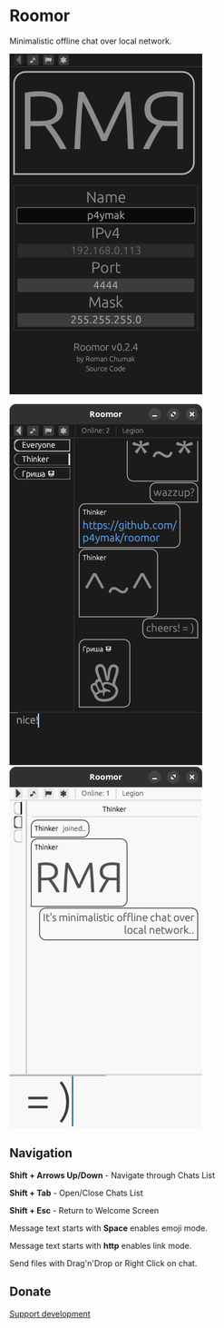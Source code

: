 # Roomor
Minimalistic offline chat over local network.

![Welcome Screen](screenshots/00.png) 

![Public Chat](screenshots/01.png) ![Private Chat](screenshots/02.png)

## Navigation
**Shift + Arrows Up/Down** - Navigate through Chats List

**Shift + Tab** - Open/Close Chats List

**Shift + Esc** - Return to Welcome Screen

Message text starts with **Space** enables emoji mode. 

Message text starts with **http** enables link mode.

Send files with Drag'n'Drop or Right Click on chat.

## Donate
[Support development](https://www.donationalerts.com/r/p4ymak)
